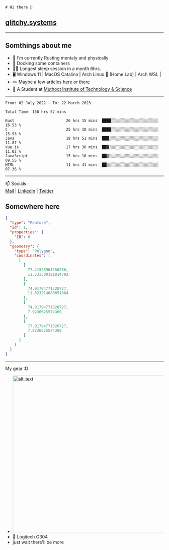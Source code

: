 ```
# Hi there 👋
```
## [glitchy.systems](https://glitchy.systems)
---

## Somthings about me



- 🌱 I’m currently Rusting mentaly and physically
- 🐋 Docking some containers
- 😶‍🌫️ Longest sleep session in a month 6hrs.
- 🖥️ Windows 11 | MacOS Catalina | Arch Linux 🦩 (Home Lab) | Arch WSL |
- ✏️ Maybe a few articles [here](https://medium.com/@advaithnarayanan8) or [there](https://medium.com/@advaithnarayanan8)
- 📑 A Student at [Muthoot Institute of Technology & Science](https://mgmits.ac.in/)



---

<!--START_SECTION:waka-->

```text
From: 02 July 2022 - To: 22 March 2023

Total Time: 158 hrs 52 mins

Rust                       26 hrs 15 mins  ████░░░░░░░░░░░░░░░░░░░░░   16.53 %
C                          25 hrs 18 mins  ████░░░░░░░░░░░░░░░░░░░░░   15.93 %
Java                       18 hrs 51 mins  ███░░░░░░░░░░░░░░░░░░░░░░   11.87 %
Vue.js                     17 hrs 30 mins  ██▓░░░░░░░░░░░░░░░░░░░░░░   11.02 %
JavaScript                 15 hrs 10 mins  ██▒░░░░░░░░░░░░░░░░░░░░░░   09.55 %
HTML                       11 hrs 41 mins  ██░░░░░░░░░░░░░░░░░░░░░░░   07.36 %
```

<!--END_SECTION:waka-->

---

📫 Socials :<br>
[Mail](mailto:advaithnarayanan8@gmail.com) | [Linkedin](https://www.linkedin.com/in/advaith-narayanan-a72152214/) | [Twitter](https://twitter.com/advaithnarayan)

## Somewhere here

```geojson
{
  "type": "Feature",
  "id": 1,
  "properties": {
    "ID": 0
  },
  "geometry": {
    "type": "Polygon",
    "coordinates": [
      [
        [
          77.41528961556286,
          11.533300191814792
        ],
        [
          74.91794771320727,
          11.823214080851884
        ],
        [
          74.91794771320727,
          7.9236625574369
        ],
        [
          77.91794771320727,
          7.9236625574369
        ]
      ]
    ]
  }
}
```


--- 
My gear :D

- [<img alt="alt_text" width="500px" src="https://valid.x86.fr/cache/banner/xv24bv-6.png" />](https://valid.x86.fr/xv24bv)
- 🐁 Logitech G304
- just wait there'll be more

